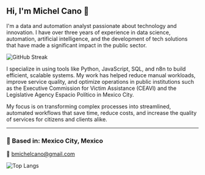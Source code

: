 ## Hi, I'm Michel Cano 👋

I'm a data and automation analyst passionate about technology and innovation. I have over three years of experience in data science, automation, artificial intelligence, and the development of tech solutions that have made a significant impact in the public sector.

![GitHub Streak](https://github-readme-streak-stats.herokuapp.com/?user=lehcimhdz&theme=radical)

I specialize in using tools like Python, JavaScript, SQL, and n8n to build efficient, scalable systems. My work has helped reduce manual workloads, improve service quality, and optimize operations in public institutions such as the Executive Commission for Victim Assistance (CEAVI) and the Legislative Agency Espacio Político in Mexico City.

My focus is on transforming complex processes into streamlined, automated workflows that save time, reduce costs, and increase the quality of services for citizens and clients alike.

---

### 📍 Based in: Mexico City, Mexico  
📧 bmichelcano@gmail.com  


![Top Langs](https://github-readme-stats.vercel.app/api/top-langs/?username=lehcimhdz&langs_count=8&theme=radical)
<!--
**lehcimhdz/lehcimhdz** is a ✨ _special_ ✨ repository because its `README.md` (this file) appears on your GitHub profile.

Here are some ideas to get you started:

- 🔭 I’m currently working on ...
- 🌱 I’m currently learning ...
- 👯 I’m looking to collaborate on ...
- 🤔 I’m looking for help with ...
- 💬 Ask me about ...
- 📫 How to reach me: ...
- 😄 Pronouns: ...
- ⚡ Fun fact: ...
-->
